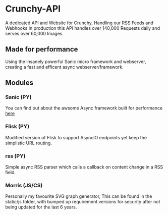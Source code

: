# Crunchy-API
A dedicated API and Website for Crunchy, Handling our RSS Feeds and Webhooks
In production this API handles over 140,000 Requests daily and serves over 60,000 Images.

## Made for performance
Using the insanely powerful Sanic micro framework and webserver, creating a fast and efficent async webserver/framework.

## Modules

### Sanic (PY)
You can find out about the awsome Async framework built for performance [here](https://sanic.readthedocs.io/en/latest/sanic/getting_started.html)

### Flisk (PY)
Modified version of Flisk to support AsyncIO endpoints yet keep the simplistic URL routing.

### rss (PY)
Simple async RSS parser which calls a callback on content change in a RSS field.

### Morris (JS/CS)
Personally my favourite SVG graph generator, This can be found in the static/js folder, with bumped up requirement versions for security after not being updated for the last 6 years.
